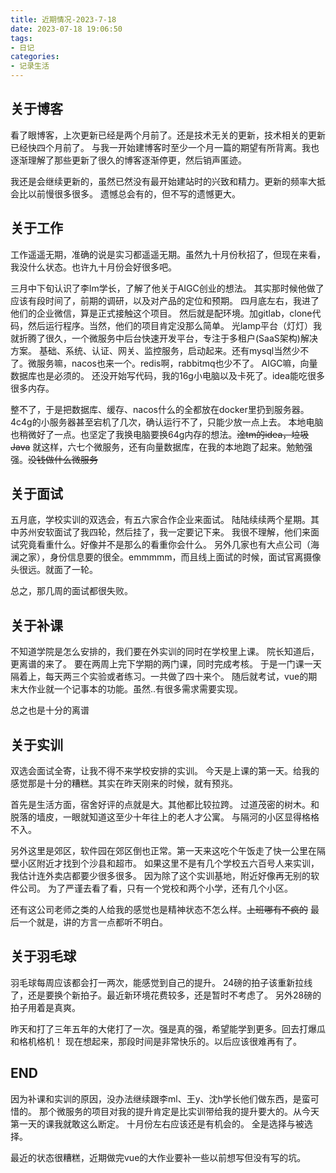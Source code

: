 ```yaml
---
title: 近期情况-2023-7-18
date: 2023-07-18 19:06:50
tags:
- 日记
categories:
- 记录生活
---
```


## 关于博客

看了眼博客，上次更新已经是两个月前了。还是技术无关的更新，技术相关的更新已经快四个月前了。
与我一开始建博客时至少一个月一篇的期望有所背离。我也逐渐理解了那些更新了很久的博客逐渐停更，然后销声匿迹。

我还是会继续更新的，虽然已然没有最开始建站时的兴致和精力。更新的频率大抵会比以前慢很多很多。
遗憾总会有的，但不写的遗憾更大。

## 关于工作

工作遥遥无期，准确的说是实习都遥遥无期。虽然九十月份秋招了，但现在来看，我没什么状态。也许九十月份会好很多吧。

三月中下旬认识了李lm学长，了解了他关于AIGC创业的想法。
其实那时候他做了应该有段时间了，前期的调研，以及对产品的定位和预期。
四月底左右，我进了他们的企业微信，算是正式接触这个项目。
然后就是配环境。加gitlab，clone代码，然后运行程序。当然，他们的项目肯定没那么简单。
光lamp平台（灯灯）我就折腾了很久，一个微服务中后台快速开发平台，专注于多租户(SaaS架构)解决方案。
基础、系统、认证、网关、监控服务，启动起来。还有mysql当然少不了。微服务嘛，nacos也来一个。redis啊，rabbitmq也少不了。
AIGC嘛，向量数据库也是必须的。
还没开始写代码，我的16g小电脑以及卡死了。idea能吃很多很多内存。

整不了，于是把数据库、缓存、nacos什么的全都放在docker里扔到服务器。4c4g的小服务器甚至宕机了几次，确认运行不了，只能少放一点上去。
本地电脑也稍微好了一点。也坚定了我换电脑要换64g内存的想法。~~淦tm的idea，垃圾Java~~
就这样，六七个微服务，还有向量数据库，在我的本地跑了起来。勉勉强强。~~没钱做什么微服务~~

## 关于面试

五月底，学校实训的双选会，有五六家合作企业来面试。
陆陆续续两个星期。其中苏州安软面试了我四轮，然后挂了，我一定要记下来。
我很不理解，他们来面试究竟看重什么。好像并不是那么的看重你会什么。
另外几家也有大点公司（海澜之家），身份信息要的很全。emmmmm，而且线上面试的时候，面试官离摄像头很远。就面了一轮。

总之，那几周的面试都很失败。

## 关于补课

不知道学院是怎么安排的，我们要在外实训的同时在学校里上课。
院长知道后，更离谱的来了。
要在两周上完下学期的两门课，同时完成考核。
于是一门课一天隔着上，每天两三个实验或者练习。一共做了四十来个。
随后就考试，vue的期末大作业就一个记事本的功能。虽然..有很多需求需要实现。

总之也是十分的离谱

## 关于实训

双选会面试全寄，让我不得不来学校安排的实训。
今天是上课的第一天。给我的感觉那是十分的糟糕。其实在昨天刚来的时候，就有预兆。

首先是生活方面，宿舍好评的点就是大。其他都比较拉跨。
过道茂密的树木。和脱落的墙皮，一眼就知道这至少十年往上的老人才公寓。
与隔河的小区显得格格不入。

另外这里是郊区，软件园在郊区倒也正常。第一天来这吃个午饭走了快一公里在隔壁小区附近才找到个沙县和超市。
如果这里不是有几个学校五六百号人来实训，我估计连外卖店都要少很多很多。
因为除了这个实训基地，附近好像再无别的软件公司。
为了严谨去看了看，只有一个党校和两个小学，还有几个小区。

还有这公司老师之类的人给我的感觉也是精神状态不怎么样。~~上班哪有不疯的~~
最后一个就是，讲的方言一点都听不明白。

## 关于羽毛球

羽毛球每周应该都会打一两次，能感觉到自己的提升。
24磅的拍子该重新拉线了，还是要换个新拍子。最近新环境花费较多，还是暂时不考虑了。
另外28磅的拍子用着是真爽。

昨天和打了三年五年的大佬打了一次。强是真的强，希望能学到更多。回去打爆瓜和格机格机！
现在想起来，那段时间是非常快乐的。以后应该很难再有了。

## END

因为补课和实训的原因，没办法继续跟李ml、王y、沈h学长他们做东西，是蛮可惜的。
那个微服务的项目对我的提升肯定是比实训带给我的提升要大的。从今天第一天的课我就敢这么断定。
十月份左右应该还是有机会的。
全是选择与被选择。

最近的状态很糟糕，近期做完vue的大作业要补一些以前想写但没有写的坑。
